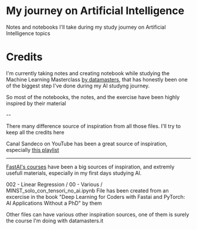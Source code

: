# My journey on Artificial Intelligence
Notes and notebooks I'll take during my study journey on Artificial Intelligence topics

# Credits

I'm currently taking notes and creating notebook while studying the Machine Learning Masterclass [by datamasters](https://datamasters.it/), that has honestly been one of the biggest step I've done during my AI studyng journey. 

So most of the notebooks, the notes, and the exercise have been highly inspired by their material

--

There many difference source of inspiration from all those files. I'll try to keep all the credits here

Canal Sandeco on YouTube has been a great source of inspiration, especially [this playlist](https://www.youtube.com/playlist?list=PLbmt8d_ueDMVUVlw9VZSdgAIi6W3u-7Zg)


---

[FastAI's courses](https://www.fast.ai/) have been a big sources of inspiration, and extremly usefull materials, especially in my first days studying AI.

002 - Linear Regression / 00 - Various / MINST_solo_con_tensori_no_ai.ipynb
File has been created from an excercise in the book "Deep Learning for Coders with Fastai and PyTorch: AI Applications Without a PhD" by them


Other files can have various other inspiration sources, one of them is surely the course I'm doing with datamasters.it
